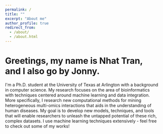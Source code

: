 ```yaml
---
permalink: /
title: ""
excerpt: "About me"
author_profile: true
redirect_from: 
  - /about/
  - /about.html
---
```


# Greetings, my name is Nhat Tran, and I also go by Jonny.

I'm a Ph.D. student at the University of Texas at Arlington with a background in computer science. 
My research focuses on the area of bioinformatics with techniques centered around machine learning and data integration. 
More specifically, I research new computational methods for mining heterogeneous multi-omics interactions that aids in the understanding of human diseases. 
My goal is to develop new models, techniques, and tools that will enable researchers to unleash the untapped potential of these rich, complex datasets. 
I use machine learning techniques extensively - feel free to check out some of my works!
